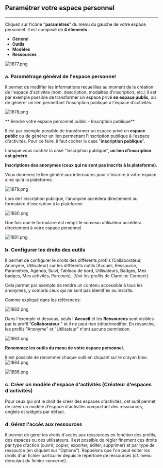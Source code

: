 ## Paramétrer votre espace personnel

---

Cliquez sur l'icône "**paramètres**" du menu du gauche de votre espace personnel. Il est composé de **4 éléments** :

* **Général**
* **Outils**
* **Modèles**
* **Ressources**

![1877.png](http://www.claroline.net/uploads/custom/images/1877.png)

### a. Paramétrage général de l'espace personnel

Il permet de modifier les informations recueillies au moment de la création de l'espace d'activités \(nom, description, modalités d'inscription, etc.\) Il est par exemple possible de transformer un espace privé **en espace public**, ou de générer un lien permettant l'inscription publique à l'espace d'activités.

![1878.png](http://www.claroline.net/uploads/custom/images/1878.png)

** Rendre votre espace personnel public - Inscription publique**

Il est par exemple possible de transformer un espace privé en **espace public** ou de générer un lien permettant l'inscription publique à l'espace d'activités. Pour ce faire, il faut cocher la case "**inscription publique**".

Lorsque vous cochez la case "Inscription publique", **un lien d'inscription est généré**.

  
**Inscriptions des anonymes \(ceux qui ne sont pas inscrits à la plateforme\).**

  
Vous donnerez le lien généré aux internautes pour s'inscrire à votre espace ainsi qu'à la plateforme.

![1879.png](http://www.claroline.net/uploads/custom/images/1879.png)

Lors de l'inscription publique, l'anonyme accédera directement au formulaire d'inscription à la plateforme.

![1880.png](http://www.claroline.net/uploads/custom/images/1880.png)

Une fois que le formulaire est rempli le nouveau utilisateur accédera directement à votre espace personnel.

![1881.png](http://www.claroline.net/uploads/custom/images/1881.png)

### b. Configurer les droits des outils

Il permet de configurer le droits des différents profils \(Collaborateur, Anonyme, Utilisateur\) sur les différents outils \(Accueil, Ressource, Paramètres, Agenda, Suivi, Tableau de bord, Utilisateurs, Badges, Mes badges, Mes activités, Parcours\). \(Voir les profils de Claroline Connect\)

Cela permet par exemple de rendre un contenu accessible à tous les anonymes, y compris ceux qui ne sont pas identifiés ou inscrits.

Comme expliqué dans les références:

![1882.png](http://www.claroline.net/uploads/custom/images/1882.png)

Dans l'exemple ci dessous, seuls l'**Accueil** et les **Ressources** sont visibles par le profil "**Collaborateur** " et il ne peut rien éditer/modifier. En revanche, les profils "Anonyme" et "Utilisateur" n'ont aucune permission.

![1883.png](http://www.claroline.net/uploads/custom/images/1883.png)

**Renommez les outils du menu de votre espace personnel.**

Il est possible de renommer chaque outil en cliquant sur le crayon bleu: ![1884.png](http://www.claroline.net/uploads/custom/images/1884.png)

![1886.png](http://www.claroline.net/uploads/custom/images/1886.png)

### c. Créer un modèle d'espace d'activités \(Créateur d'espaces d'activités\)

Pour ceux qui ont le droit de créer des espaces d'activités, cet outil permet de créer un modèle d'espace d'activités comportant des ressources, onglets et widgets par défaut.

### d. Gérez l'accès aux ressources

Il permet de gérer les droits d'accès aux ressources en fonction des profils, des espaces ou des utilisateurs. Il est possible de régler finement ces droits par type d'action \(ouvrir, copier, exporter, éditer, supprimer\) et par type de ressource \(en cliquant sur “Options”\). Rappelons que l'on peut éditer les droits d'un fichier particulier depuis le répertoire de ressources \(cf. menu déroulant du fichier concerné\).

